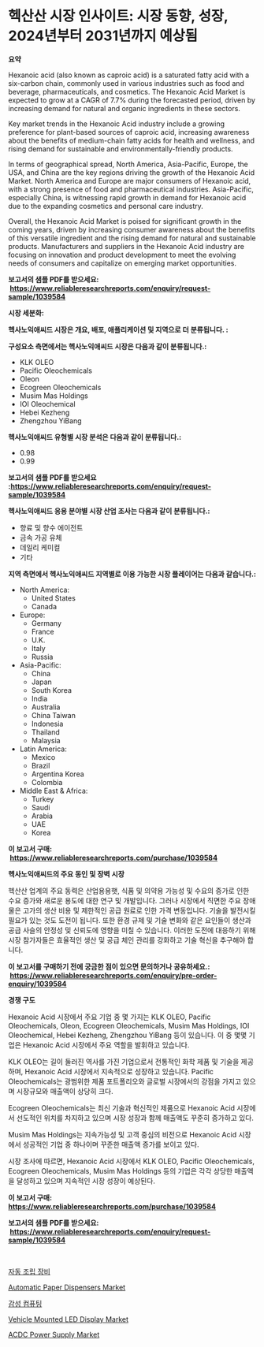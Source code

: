 <p><h1>헥산산 시장 인사이트: 시장 동향, 성장, 2024년부터 2031년까지 예상됨</h1></p><p><strong>요약</strong></p>
<p><p>Hexanoic acid (also known as caproic acid) is a saturated fatty acid with a six-carbon chain, commonly used in various industries such as food and beverage, pharmaceuticals, and cosmetics. The Hexanoic Acid Market is expected to grow at a CAGR of 7.7% during the forecasted period, driven by increasing demand for natural and organic ingredients in these sectors.</p><p>Key market trends in the Hexanoic Acid industry include a growing preference for plant-based sources of caproic acid, increasing awareness about the benefits of medium-chain fatty acids for health and wellness, and rising demand for sustainable and environmentally-friendly products.</p><p>In terms of geographical spread, North America, Asia-Pacific, Europe, the USA, and China are the key regions driving the growth of the Hexanoic Acid Market. North America and Europe are major consumers of Hexanoic acid, with a strong presence of food and pharmaceutical industries. Asia-Pacific, especially China, is witnessing rapid growth in demand for Hexanoic acid due to the expanding cosmetics and personal care industry.</p><p>Overall, the Hexanoic Acid Market is poised for significant growth in the coming years, driven by increasing consumer awareness about the benefits of this versatile ingredient and the rising demand for natural and sustainable products. Manufacturers and suppliers in the Hexanoic Acid industry are focusing on innovation and product development to meet the evolving needs of consumers and capitalize on emerging market opportunities.</p></p>
<p><strong>보고서의 샘플 PDF를 받으세요: &nbsp;<a href="https://www.reliableresearchreports.com/enquiry/request-sample/1039584">https://www.reliableresearchreports.com/enquiry/request-sample/1039584</a></strong></p>
<p><strong>시장 세분화:</strong></p>
<p><strong> 헥사노익애씨드 시장은 개요, 배포, 애플리케이션 및 지역으로 더 분류됩니다. :</strong></p>
<p><strong>구성요소 측면에서는 헥사노익애씨드 시장은 다음과 같이 분류됩니다.:</strong></p>
<p><ul><li>KLK OLEO</li><li>Pacific Oleochemicals</li><li>Oleon</li><li>Ecogreen Oleochemicals</li><li>Musim Mas Holdings</li><li>IOI Oleochemical</li><li>Hebei Kezheng</li><li>Zhengzhou YiBang</li></ul></p>
<p><strong> 헥사노익애씨드 유형별 시장 분석은 다음과 같이 분류됩니다.:</strong></p>
<p><ul><li>0.98</li><li>0.99</li></ul></p>
<p><strong>보고서의 샘플 PDF를 받으세요 :<a href="https://www.reliableresearchreports.com/enquiry/request-sample/1039584">https://www.reliableresearchreports.com/enquiry/request-sample/1039584</a></strong></p>
<p><strong> 헥사노익애씨드 응용 분야별 시장 산업 조사는 다음과 같이 분류됩니다.:</strong></p>
<p><ul><li>향료 및 향수 에이전트</li><li>금속 가공 유체</li><li>데일리 케미컬</li><li>기타</li></ul></p>
<p><strong>지역 측면에서 헥사노익애씨드 지역별로 이용 가능한 시장 플레이어는 다음과 같습니다.:</strong></p>
<p><ul>
    <li>
        North America:
        <ul>
            <li>United States</li>
            <li>Canada</li>
        </ul>
    </li>
    <li>
        Europe:
        <ul>
            <li>Germany</li>
            <li>France</li>
            <li>U.K.</li>
            <li>Italy</li>
            <li>Russia</li>
        </ul>
    </li>
    <li>
        Asia-Pacific:
        <ul>
            <li>China</li>
            <li>Japan</li>
            <li>South Korea</li>
            <li>India</li>
            <li>Australia</li>
            <li>China Taiwan</li>
            <li>Indonesia</li>
            <li>Thailand</li>
            <li>Malaysia</li>
        </ul>
    </li>
    <li>
        Latin America:
        <ul>
            <li>Mexico</li>
            <li>Brazil</li>
            <li>Argentina Korea</li>
            <li>Colombia</li>
        </ul>
    </li>
    <li>
        Middle East & Africa:
        <ul>
            <li>Turkey</li>
            <li>Saudi</li>
            <li>Arabia</li>
            <li>UAE</li>
            <li>Korea</li>
        </ul>
    </li>
    </ul></p>
<p><strong>이 보고서 구매: &nbsp;<a href="https://www.reliableresearchreports.com/purchase/1039584">https://www.reliableresearchreports.com/purchase/1039584</a></strong></p>
<p><strong>헥사노익애씨드의 주요 동인 및 장벽 시장</strong></p>
<p><p>헥산산 업계의 주요 동력은 산업용용햇, 식품 및 의약용 가능성 및 수요의 증가로 인한 수요 증가와 새로운 용도에 대한 연구 및 개발입니다. 그러나 시장에서 직면한 주요 장애물은 고가의 생산 비용 및 제한적인 공급 원료로 인한 가격 변동입니다. 기술을 발전시킬 필요가 있는 것도 도전이 됩니다. 또한 환경 규제 및 기술 변화와 같은 요인들이 생산과 공급 사슬의 안정성 및 신뢰도에 영향을 미칠 수 있습니다. 이러한 도전에 대응하기 위해 시장 참가자들은 효율적인 생산 및 공급 체인 관리를 강화하고 기술 혁신을 추구해야 합니다.</p></p>
<p><strong>이 보고서를 구매하기 전에 궁금한 점이 있으면 문의하거나 공유하세요.: &nbsp;<a href="https://www.reliableresearchreports.com/enquiry/pre-order-enquiry/1039584">https://www.reliableresearchreports.com/enquiry/pre-order-enquiry/1039584</a></strong></p>
<p><strong>경쟁 구도</strong></p>
<p><p>Hexanoic Acid 시장에서 주요 기업 중 몇 가지는 KLK OLEO, Pacific Oleochemicals, Oleon, Ecogreen Oleochemicals, Musim Mas Holdings, IOI Oleochemical, Hebei Kezheng, Zhengzhou YiBang 등이 있습니다. 이 중 몇몇 기업은 Hexanoic Acid 시장에서 주요 역할을 발휘하고 있습니다.</p><p>KLK OLEO는 길이 둘러진 역사를 가진 기업으로서 전통적인 화학 제품 및 기술을 제공하며, Hexanoic Acid 시장에서 지속적으로 성장하고 있습니다. Pacific Oleochemicals는 광범위한 제품 포트폴리오와 글로벌 시장에서의 강점을 가지고 있으며 시장규모와 매출액이 상당히 크다.</p><p>Ecogreen Oleochemicals는 최신 기술과 혁신적인 제품으로 Hexanoic Acid 시장에서 선도적인 위치를 차지하고 있으며 시장 성장과 함께 매출액도 꾸준히 증가하고 있다.</p><p>Musim Mas Holdings는 지속가능성 및 고객 중심의 비전으로 Hexanoic Acid 시장에서 성공적인 기업 중 하나이며 꾸준한 매출액 증가를 보이고 있다.</p><p>시장 조사에 따르면, Hexanoic Acid 시장에서 KLK OLEO, Pacific Oleochemicals, Ecogreen Oleochemicals, Musim Mas Holdings 등의 기업은 각각 상당한 매출액을 달성하고 있으며 지속적인 시장 성장이 예상된다.</p></p>
<p><strong>이 보고서 구매: &nbsp; <a href="https://www.reliableresearchreports.com/purchase/1039584">https://www.reliableresearchreports.com/purchase/1039584</a></strong></p>
<p><strong>보고서의 샘플 PDF를 받으세요: &nbsp;<a href="https://www.reliableresearchreports.com/enquiry/request-sample/1039584">https://www.reliableresearchreports.com/enquiry/request-sample/1039584</a></strong><strong></strong></p>
<p>&nbsp;</p>
<p><p><a href="https://medium.com/@greggibson7876/%EC%9E%90%EB%8F%99-%EC%A1%B0%EB%A6%BD-%EC%9E%A5%EB%B9%84-%EC%8B%9C%EC%9E%A5%EC%9D%80-%EC%8B%9C%EC%9E%A5-%EC%A0%90%EC%9C%A0%EC%9C%A8-%ED%81%AC%EA%B8%B0-%EB%B0%8F-%EC%98%88%EC%83%81-%EC%98%88%EC%B8%A1%EC%9D%84-2031%EB%85%84%EA%B9%8C%EC%A7%80-%EC%A7%91%EC%A4%91-%EC%A1%B0%EB%AA%85%ED%95%A9%EB%8B%88%EB%8B%A4-8267fb8da6c7">자동 조립 장비</a></p><p><a href="https://issuu.com/reportprime-2/docs/automatic-paper-dispensers-market-size-2030.pptx">Automatic Paper Dispensers Market</a></p><p><a href="https://github.com/lkwggful07722/Market-Research-Report-List-1/blob/main/2586030194630.md">감성 컴퓨팅</a></p><p><a href="https://full-wildebeest-80b.notion.site/Global-Vehicle-Mounted-LED-Display-Market-Size-and-Market-Trends-Insights-and-Projections-from-2024-e07227fed5b04d2ab2af1b5b5fe306b2">Vehicle Mounted LED Display Market</a></p><p><a href="https://view.publitas.com/reportprime-1/acdc-power-supply-market-size-market-trends-and-growth-outlook-forecasted-for-period-from-2024-to-2031/">ACDC Power Supply Market</a></p></p>